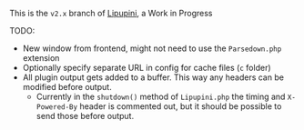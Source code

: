This is the `v2.x` branch of [Lipupini](https://github.com/instalution/lipupini), a Work in Progress

TODO:

- New window from frontend, might not need to use the `Parsedown.php` extension
- Optionally specify separate URL in config for cache files (`c` folder)
- All plugin output gets added to a buffer. This way any headers can be modified before output.
	- Currently in the `shutdown()` method of `Lipupini.php` the timing and `X-Powered-By` header is commented out, but it should be possible to send those before output.
